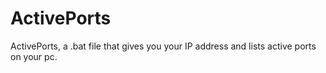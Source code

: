 # ActivePorts
ActivePorts, a .bat file that gives you your IP address and lists active ports on your pc.
